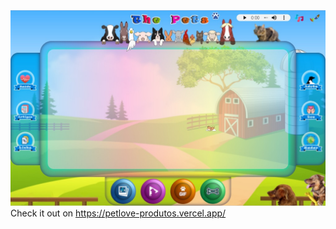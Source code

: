 <img src="img/Index_image.jpg">
Check it out on <a href="https://petlove-produtos.vercel.app/">https://petlove-produtos.vercel.app/</a> 
